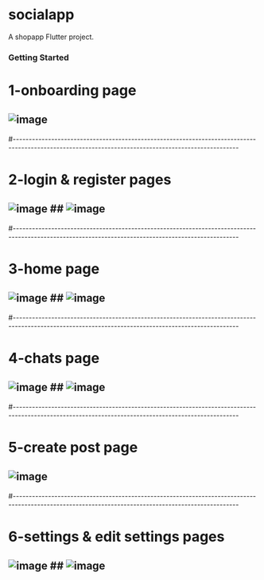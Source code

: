 # socialapp

A shopapp Flutter project.

### Getting Started

# 1-onboarding page
## ![image](https://github.com/Ibrahimnasser2/socialapp/assets/85452585/fa67022d-0cf7-411b-93f4-b18c968cf094)

#----------------------------------------------------------------------------------------------------------------------------------------------------

# 2-login & register pages
## ![image](https://github.com/Ibrahimnasser2/shopapp/assets/85452585/610cabab-a714-440c-a941-d84b93be274a) ## ![image](https://github.com/Ibrahimnasser2/shopapp/assets/85452585/610cabab-a714-440c-a941-d84b93be274a)
#----------------------------------------------------------------------------------------------------------------------------------------------------

# 3-home page  
## ![image](https://github.com/Ibrahimnasser2/socialapp/assets/85452585/ca355194-f15d-4b2b-bc75-eef29780abf7) ## ![image](https://github.com/Ibrahimnasser2/socialapp/assets/85452585/c3e62e25-15bc-41a0-8e7a-adc243941e48)


#----------------------------------------------------------------------------------------------------------------------------------------------------
# 4-chats page
## ![image](https://github.com/Ibrahimnasser2/socialapp/assets/85452585/f6f11113-6fbc-41bc-878a-26911a284529) ## ![image](https://github.com/Ibrahimnasser2/socialapp/assets/85452585/42b56d17-9a5d-411f-bd05-87411ac6a6a8)


#----------------------------------------------------------------------------------------------------------------------------------------------------

# 5-create post page
## ![image](https://github.com/Ibrahimnasser2/socialapp/assets/85452585/3b9d7a34-93f5-4aaa-9753-5853e9fa1e99)
 
#----------------------------------------------------------------------------------------------------------------------------------------------------

# 6-settings & edit settings pages
## ![image](https://github.com/Ibrahimnasser2/socialapp/assets/85452585/aa18c039-9896-4c65-864f-823697831cbe) ## ![image](https://github.com/Ibrahimnasser2/socialapp/assets/85452585/1175eca8-4581-4d06-86ed-a9ce7d5124ca)










